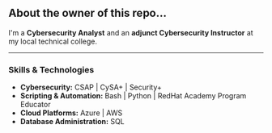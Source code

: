 ## About the owner of this repo...

<!-- - 👋 Hi, I’m @ShayC
- 👀 I'm a Cybersecurity Instructor at an area College
- 🌱 Credentialed in IT Ops and Cybersecurity Engineering; Field experience with Amazon SDO (Corporate)
-->


<!-- Shay Crane
-->
I'm a **Cybersecurity Analyst** and an **adjunct Cybersecurity Instructor** at my local technical college. 

---

### Skills & Technologies

- **Cybersecurity:** CSAP | CySA+ | Security+
- **Scripting & Automation:** Bash | Python | RedHat Academy Program Educator
- **Cloud Platforms:** Azure | AWS
- **Database Administration:** SQL





<!--
**ShayCrane/ShayCrane** is a ✨ special ✨ repository because its `README.md` (this file) appears on your GitHub profile!
-->

<!---
ShayCrane/ShayCrane is a ✨ special ✨ repository because its `README.md` (this file) appears on your GitHub profile.
You can click the Preview link to take a look at your changes.
--->
